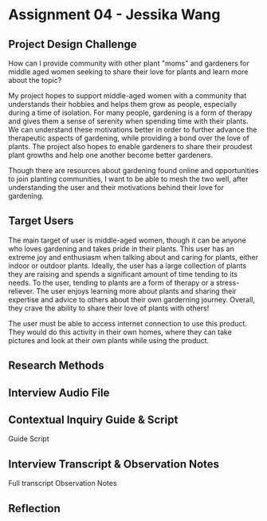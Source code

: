 # Assignment 04 - Jessika Wang

## Project Design Challenge
How can I provide community with other plant "moms" and gardeners for middle aged women seeking to share their love for plants and learn more about the topic? 


My project hopes to support middle-aged women with a community that understands their hobbies and helps them grow as people, especially during a time of isolation. For many people, gardening is a form of therapy and gives them a sense of serenity when spending time with their plants. We can understand these motivations better in order to further advance the therapeutic aspects of gardening, while providing a bond over the love of plants. The project also hopes to enable gardeners to share their proudest plant growths and help one another become better gardeners. 


Though there are resources about gardening found online and opportunities to join planting communities, I want to be able to mesh the two well, after understanding the user and their motivations behind their love for gardening. 

## Target Users
The main target of user is middle-aged women, though it can be anyone who loves gardening and takes pride in their plants. This user has an extreme joy and enthusiasm when talking about and caring for plants, either indoor or outdoor plants. Ideally, the user has a large collection of plants they are raising and spends a significant amount of time tending to its needs. To the user, tending to plants are a form of therapy or a stress-reliever. The user enjoys learning more about plants and sharing their expertise and advice to others about their own garderning journey. Overall, they crave the ability to share their love of plants with others!


The user must be able to access internet connection to use this product. They would do this activity in their own homes, where they can take pictures and look at their own plants while using the product. 

## Research Methods

## Interview Audio File

## Contextual Inquiry Guide & Script
Guide
Script

## Interview Transcript & Observation Notes
Full transcript
Observation Notes

## Reflection

